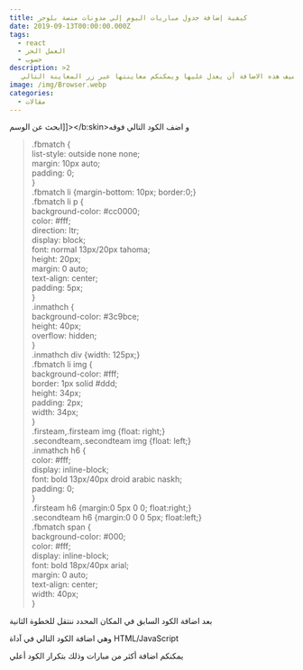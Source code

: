 ```yaml
---
title: كيفية إضافة جدول مباريات اليوم إلي مدونات منصة بلوجر
date: 2019-09-13T00:00:00.000Z
tags:
  - react
  - العمل الحر
  - حسوب
description: >2
   أعود اليكم اليوم مع اضافة رائعة ويعشقها كل شخص يمتلك مدونة رياضية أو اي شخص يحب الاطلاع دائما علي جديد المباريات وهي اضافة جدول مباريات اليوم بشكل يدوي أي أن الاضافة لاتعمل بشكل تلقائي يجب علي كل شخص يضيف هذه الاضافة أن يعدل عليها ويمكنكم معاينتها عبر زر المعاينة التالي
image: /img/Browser.webp
categories:
  - مقالات
---
```

ابحث عن الوسم]]></b:skin>و اضف الكود التالي فوقه

> .fbmatch {\
> list-style: outside none none;\
> margin: 10px auto;\
> padding: 0;\
> }\
> .fbmatch li {margin-bottom: 10px; border:0;}\
> .fbmatch li p {\
> background-color: #cc0000;\
> color: #fff;\
> direction: ltr;\
> display: block;\
> font: normal 13px/20px tahoma;\
> height: 20px;\
> margin: 0 auto;\
> text-align: center;\
> padding: 5px;\
> }\
> .inmathch {\
> background-color: #3c9bce;\
> height: 40px;\
> overflow: hidden;\
> }\
> .inmathch div {width: 125px;}\
> .fbmatch li img {\
> background-color: #fff;\
> border: 1px solid #ddd;\
> height: 34px;\
> padding: 2px;\
> width: 34px;\
> }\
> .firsteam,.firsteam img {float: right;}\
> .secondteam,.secondteam img {float: left;}\
> .inmathch h6 {\
> color: #fff;\
> display: inline-block;\
> font: bold 13px/40px droid arabic naskh;\
> padding: 0;\
> }\
> .firsteam h6 {margin:0 5px 0 0; float:right;}\
> .secondteam h6 {margin:0 0 0 5px; float:left;}\
> .fbmatch span {\
> background-color: #000;\
> color: #fff;\
> display: inline-block;\
> font: bold 18px/40px arial;\
> margin: 0 auto;\
> text-align: center;\
> width: 40px;\
> }

بعد اضافة الكود السابق في المكان المحدد ننتقل للخطوة الثانية

وهي اضافة الكود التالي في آداة HTML/JavaScript

يمكنكم اضافة أكثر من مبارات وذلك بتكرار الكود أعلي
